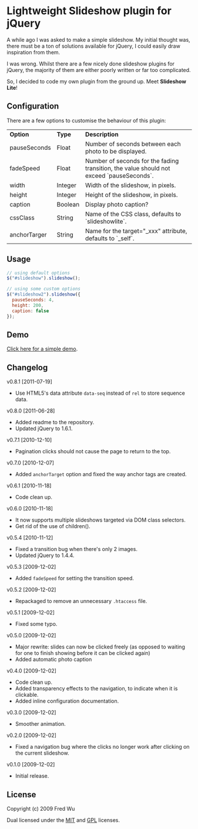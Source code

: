 # Lightweight Slideshow plugin for jQuery

A while ago I was asked to make a simple slideshow. My initial thought was, there must be a ton of solutions available for jQuery, I could easily draw inspiration from them.

I was wrong. Whilst there are a few nicely done slideshow plugins for jQuery, the majority of them are either poorly written or far too complicated.

So, I decided to code my own plugin from the ground up. Meet __Slideshow Lite__!

## Configuration

There are a few options to customise the behaviour of this plugin:

<table>
  <tr>
    <td><strong>Option</strong></td>
    <td><strong>Type</strong></td>
    <td><strong>Description</strong></td>
  </tr>
  <tr>
    <td>pauseSeconds</td>
    <td>Float</td>
    <td>Number of seconds between each photo to be displayed.</td>
  </tr>
  <tr>
    <td>fadeSpeed</td>
    <td>Float</td>
    <td>Number of seconds for the fading transition, the value should not exceed `pauseSeconds`.</td>
  </tr>
  <tr>
    <td>width</td>
    <td>Integer</td>
    <td>Width of the slideshow, in pixels.</td>
  </tr>
  <tr>
    <td>height</td>
    <td>Integer</td>
    <td>Height of the slideshow, in pixels.</td>
  </tr>
  <tr>
    <td>caption</td>
    <td>Boolean</td>
    <td>Display photo caption?</td>
  </tr>
  <tr>
    <td>cssClass</td>
    <td>String</td>
    <td>Name of the CSS class, defaults to `slideshowlite`.</td>
  </tr>
  <tr>
    <td>anchorTarger</td>
    <td>String</td>
    <td>Name for the target="_xxx" attribute, defaults to `_self`.</td>
  </tr>
</table>

## Usage

``` js
// using default options
$("#slideshow").slideshow();

// using some custom options
$("#slideshow2").slideshow({
  pauseSeconds: 4,
  height: 200,
  caption: false
});
```

## Demo

[Click here for a simple demo](http://fredwu.github.com/jquery-slideshow-lite/).

## Changelog

v0.8.1 [2011-07-19]

- Use HTML5's data attribute `data-seq` instead of `rel` to store sequence data.

v0.8.0 [2011-06-28]

- Added readme to the repository.
- Updated jQuery to 1.6.1.

v0.7.1 [2010-12-10]

- Pagination clicks should not cause the page to return to the top.

v0.7.0 [2010-12-07]

- Added `anchorTarget` option and fixed the way anchor tags are created.

v0.6.1 [2010-11-18]

- Code clean up.

v0.6.0 [2010-11-18]

- It now supports multiple slideshows targeted via DOM class selectors.
- Get rid of the use of children().

v0.5.4 [2010-11-12]

- Fixed a transition bug when there's only 2 images.
- Updated jQuery to 1.4.4.

v0.5.3 [2009-12-02]

- Added `fadeSpeed` for setting the transition speed.

v0.5.2 [2009-12-02]

- Repackaged to remove an unnecessary `.htaccess` file.

v0.5.1 [2009-12-02]

- Fixed some typo.

v0.5.0 [2009-12-02]

- Major rewrite: slides can now be clicked freely (as opposed to waiting for one to finish showing before it can be clicked again)
- Added automatic photo caption

v0.4.0 [2009-12-02]

- Code clean up.
- Added transparency effects to the navigation, to indicate when it is clickable.
- Added inline configuration documentation.

v0.3.0 [2009-12-02]

- Smoother animation.

v0.2.0 [2009-12-02]

- Fixed a navigation bug where the clicks no longer work after clicking on the current slideshow.

v0.1.0 [2009-12-02]

- Initial release.

## License

Copyright (c) 2009 Fred Wu

Dual licensed under the [MIT](http://www.opensource.org/licenses/mit-license.php) and [GPL](http://www.gnu.org/licenses/gpl.html) licenses.
